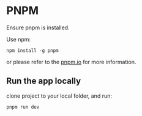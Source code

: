 # PNPM

Ensure pnpm is installed.

Use npm:
```
npm install -g pnpm
```
or please refer to the [pnpm.io](https://pnpm.io/installation) for more information.


## Run the app locally

clone project to your local folder, and run:

```
pnpm run dev
```
